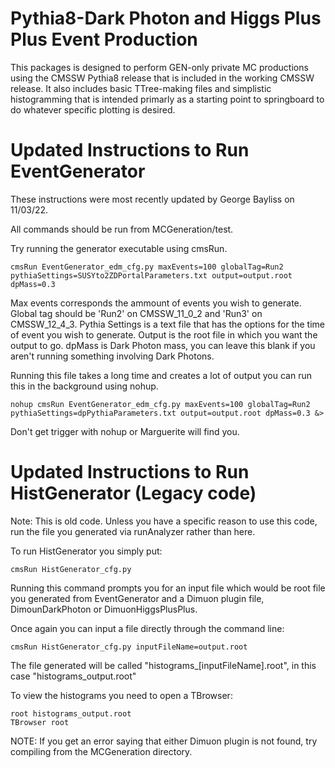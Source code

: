 # Pythia8-Dark Photon and Higgs Plus Plus Event Production

This packages is designed to perform GEN-only private MC productions using the CMSSW Pythia8 release that is included in the working CMSSW release. It also includes basic TTree-making files and simplistic histogramming that is intended primarly as a starting point to springboard to do whatever specific plotting is desired.

# Updated Instructions to Run EventGenerator
These instructions were most recently updated by George Bayliss on 11/03/22.

All commands should be run from MCGeneration/test.

Try running the generator executable using cmsRun.

```
cmsRun EventGenerator_edm_cfg.py maxEvents=100 globalTag=Run2 pythiaSettings=SUSYto2ZDPortalParameters.txt output=output.root dpMass=0.3
```

Max events corresponds the ammount of events you wish to generate.
Global tag should be 'Run2' on CMSSW_11_0_2 and 'Run3' on CMSSW_12_4_3. 
Pythia Settings is a text file that has the options for the time of event you wish to generate. 
Output is the root file in which you want the output to go.
dpMass is Dark Photon mass, you can leave this blank if you aren't running something involving Dark Photons.

Running this file takes a long time and creates a lot of output you can run this in the background using nohup.

```
nohup cmsRun EventGenerator_edm_cfg.py maxEvents=100 globalTag=Run2 pythiaSettings=dpPythiaParameters.txt output=output.root dpMass=0.3 &> 
```

Don't get trigger with nohup or Marguerite will find you.

# Updated Instructions to Run HistGenerator (Legacy code)

Note: This is old code. Unless you have a specific reason to use this code, run the file you generated via runAnalyzer rather than here.

To run HistGenerator you simply put:
```
cmsRun HistGenerator_cfg.py
```
Running this command prompts you for an input file which would be root file you generated from EventGenerator and a Dimuon plugin file, DimounDarkPhoton or DimuonHiggsPlusPlus.

Once again you can input a file directly through the command line:
```
cmsRun HistGenerator_cfg.py inputFileName=output.root
```
The file generated will be called "histograms_[inputFileName].root", in this case "histograms_output.root"

To view the histograms you need to open a TBrowser:
```
root histograms_output.root
TBrowser root
```

NOTE: If you get an error saying that either Dimuon plugin is not found, try compiling from the MCGeneration directory. 
